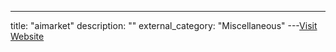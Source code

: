 ---
title: "aimarket"
description: ""
external_category: "Miscellaneous"
---[Visit Website](https://github.com/aimarket)

